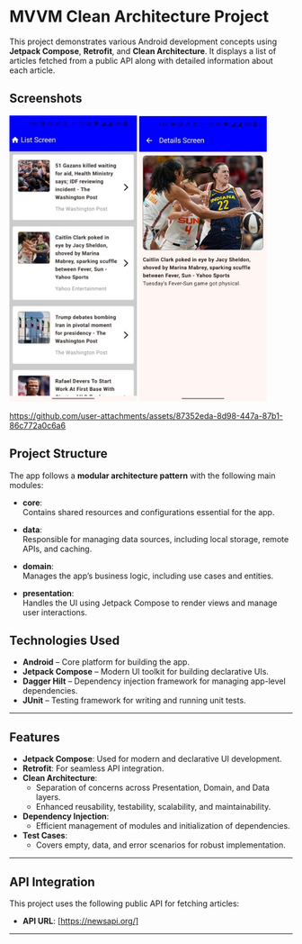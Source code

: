 # MVVM Clean Architecture Project

This project demonstrates various Android development concepts using **Jetpack Compose**, **Retrofit**, and **Clean Architecture**. It displays a list of articles fetched from a public API along with detailed information about each article.

## Screenshots

<p>
  <img src="https://raw.githubusercontent.com/chaitanya888-pixe/MMDListApp/f88cbfd869f808b780efb5209d6e4bdf6877a79e/ListScreen.jpg" alt="List Screen" width="45%" />
  <img src="https://raw.githubusercontent.com/chaitanya888-pixe/MMDListApp/233004a31b384139af7bdcbe03d407cadff51588/DetailsScreen.jpg" alt="Details Screen" width="45%" />
</p>


https://github.com/user-attachments/assets/87352eda-8d98-447a-87b1-86c772a0c6a6

## Project Structure

The app follows a **modular architecture pattern** with the following main modules:

- **core**:  
  Contains shared resources and configurations essential for the app.

- **data**:  
  Responsible for managing data sources, including local storage, remote APIs, and caching.

- **domain**:  
  Manages the app’s business logic, including use cases and entities.

- **presentation**:  
  Handles the UI using Jetpack Compose to render views and manage user interactions.

## Technologies Used

- **Android** – Core platform for building the app.
- **Jetpack Compose** – Modern UI toolkit for building declarative UIs.
- **Dagger Hilt** – Dependency injection framework for managing app-level dependencies.
- **JUnit** – Testing framework for writing and running unit tests.

---

## Features

- **Jetpack Compose**: Used for modern and declarative UI development.
- **Retrofit**: For seamless API integration.
- **Clean Architecture**: 
  - Separation of concerns across Presentation, Domain, and Data layers.
  - Enhanced reusability, testability, scalability, and maintainability.
- **Dependency Injection**: 
  - Efficient management of modules and initialization of dependencies.
- **Test Cases**:
  - Covers empty, data, and error scenarios for robust implementation.

---

## API Integration

This project uses the following public API for fetching articles:
- **API URL**: [https://newsapi.org/]

---


